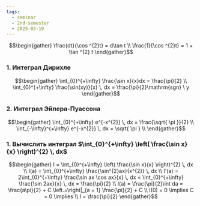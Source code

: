 ```yaml
---
tags:
  - seminar
  - 2nd-semester
  - 2025-03-19
---
```


$$\begin{gather}
\frac{dt}{\cos ^{2}t} = d\tan t \\
\frac{1}{\cos ^{2}t} = 1 + \tan ^{2} t
\end{gather}$$

### 1. Интеграл Дирихле


$$\begin{gather}
\int_{0}^{+\infty} \frac{\sin x}{x}dx = \frac{\pi}{2} \\
\int_{0}^{+\infty} \frac{\sin(xy)}{x} \, dx = \frac{\pi}{2}\mathrm{sgn} \ y
\end{gather}$$

### 2. Интеграл Эйлера-Пуассона

$$\begin{gather}
\int_{0}^{+\infty} e^{-x^{2}} \, dx = \frac{\sqrt{ \pi }}{2} \\
\int_{-\infty}^{+\infty} e^{-x^{2}} \, dx = \sqrt{ \pi } \\
\end{gather}$$

### 1. Вычислить интеграл $\int_{0}^{+\infty} \left( \frac{\sin x}{x} \right)^{2} \, dx$

$$\begin{gather}
I = \int_{0}^{+\infty} \left( \frac{\sin x}{x} \right)^{2} \, dx \\
I(a) = \int_{0}^{+\infty} \frac{\sin^{2}ax}{x^{2}} \, dx \\
I'(a) = 2\int_{0}^{+\infty} \frac{\sin ax \cos ax}{x} \, dx = \int_{0}^{+\infty} \frac{\sin 2ax}{x} \, dx = \frac{\pi}{2} \\
I(a) = \frac{\pi}{2}\int da  = \frac{a\pi}{2} + C \left.=\right|_{a = 1} \frac{\pi}{2} + C \\
I(0) = 0 \implies C = 0 \implies \\
I = \frac{\pi}{2}
\end{gather}$$